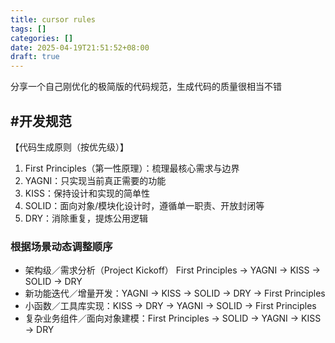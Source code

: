 ```yaml
---
title: cursor rules
tags: []
categories: []
date: 2025-04-19T21:51:52+08:00
draft: true
---
```

分享一个自己刚优化的极简版的代码规范，生成代码的质量很相当不错
## #开发规范 
【代码生成原则（按优先级）】
1. First Principles（第一性原理）：梳理最核心需求与边界
2. YAGNI：只实现当前真正需要的功能
3. KISS：保持设计和实现的简单性
4. SOLID：面向对象/模块化设计时，遵循单一职责、开放封闭等
5. DRY：消除重复，提炼公用逻辑
### 根据场景动态调整顺序
- 架构级／需求分析（Project Kickoff） First Principles →  YAGNI → KISS → SOLID → DRY
- 新功能迭代／增量开发：YAGNI → KISS → SOLID → DRY → First Principles
- 小函数／工具库实现：KISS → DRY → YAGNI → SOLID → First Principles
- 复杂业务组件／面向对象建模：First Principles → SOLID → YAGNI → KISS → DRY
 